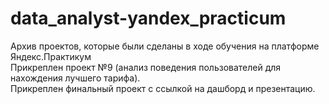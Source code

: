 # data_analyst-yandex_practicum
Архив проектов, которые были сделаны в ходе обучения на платформе Яндекс.Практикум  
Прикреплен проект №9 (анализ поведения пользователей для нахождения лучшего тарифа).  
Прикреплен финальный проект с ссылкой на дашборд и презентацию.

